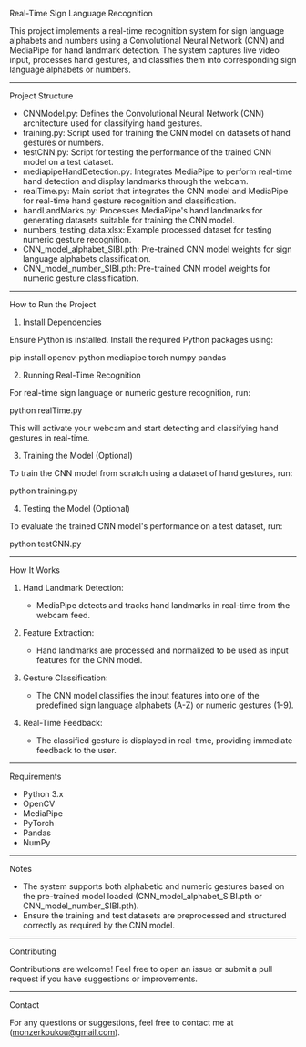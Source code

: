 Real-Time Sign Language Recognition

This project implements a real-time recognition system for sign language alphabets and numbers using a Convolutional 
Neural Network (CNN) and MediaPipe for hand landmark detection. The system captures live video input, processes hand 
gestures, and classifies them into corresponding sign language alphabets or numbers.

---

Project Structure

- CNNModel.py: Defines the Convolutional Neural Network (CNN) architecture used for classifying hand gestures.
- training.py: Script used for training the CNN model on datasets of hand gestures or numbers.
- testCNN.py: Script for testing the performance of the trained CNN model on a test dataset.
- mediapipeHandDetection.py: Integrates MediaPipe to perform real-time hand detection and display landmarks through the webcam.
- realTime.py: Main script that integrates the CNN model and MediaPipe for real-time hand gesture recognition and classification.
- handLandMarks.py: Processes MediaPipe's hand landmarks for generating datasets suitable for training the CNN model.
- numbers_testing_data.xlsx: Example processed dataset for testing numeric gesture recognition.
- CNN_model_alphabet_SIBI.pth: Pre-trained CNN model weights for sign language alphabets classification.
- CNN_model_number_SIBI.pth: Pre-trained CNN model weights for numeric gesture classification.

---

How to Run the Project

1. Install Dependencies

Ensure Python is installed. Install the required Python packages using:


pip install opencv-python mediapipe torch numpy pandas

2. Running Real-Time Recognition

For real-time sign language or numeric gesture recognition, run:

python realTime.py

This will activate your webcam and start detecting and classifying hand gestures in real-time.

3. Training the Model (Optional)

To train the CNN model from scratch using a dataset of hand gestures, run:

python training.py

4. Testing the Model (Optional)

To evaluate the trained CNN model's performance on a test dataset, run:

python testCNN.py

---

How It Works

1. Hand Landmark Detection: 
   - MediaPipe detects and tracks hand landmarks in real-time from the webcam feed.

2. Feature Extraction:
   - Hand landmarks are processed and normalized to be used as input features for the CNN model.

3. Gesture Classification:
   - The CNN model classifies the input features into one of the predefined sign language alphabets (A-Z) or numeric gestures (1-9).

4. Real-Time Feedback:
   - The classified gesture is displayed in real-time, providing immediate feedback to the user.

---

Requirements

- Python 3.x
- OpenCV
- MediaPipe
- PyTorch
- Pandas
- NumPy

---

Notes

- The system supports both alphabetic and numeric gestures based on the pre-trained model loaded 
  (CNN_model_alphabet_SIBI.pth or CNN_model_number_SIBI.pth).
- Ensure the training and test datasets are preprocessed and structured correctly as required by the CNN model.

---

Contributing

Contributions are welcome! Feel free to open an issue or submit a pull request if you have suggestions or improvements.

---

Contact

For any questions or suggestions, feel free to contact me at (monzerkoukou@gmail.com).
